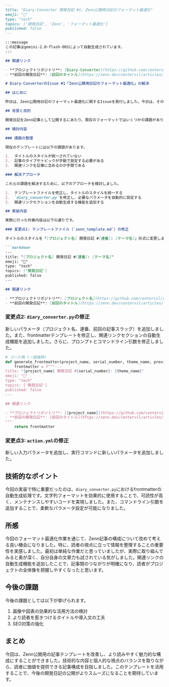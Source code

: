 ```markdown
---
title: "Diary-Converter 開発日記 #1: Zenn公開用日記のフォーマット最適化"
emoji: "📝"
type: "tech"
topics: ['開発日記', 'Zenn', 'フォーマット最適化']
published: false
---

:::message
この記事はgemini-2.0-flash-001によって自動生成されています。
:::

## 関連リンク

- **プロジェクトリポジトリ**: [Diary-Converter](https://github.com/centervil/Diary-Converter)
- **前回の開発日記**: [前回のタイトル](https://zenn.dev/centervil/articles/[前回の記事スラッグ])

# Diary-ConverterのIssue #1「Zenn公開用日記のフォーマット最適化」の解決

## はじめに

昨日は、Zenn公開用日記のフォーマット最適化に関するIssueを発行しました。今日は、そのIssueを解決するために、具体的な修正作業を進めていきます。より洗練されたZenn記事を作成するための第一歩です。

## 背景と目的

開発日記をZenn記事として公開するにあたり、既存のフォーマットではいくつかの課題がありました。技術的な内容に偏りすぎていたり、記事の構造が硬直的だったり、読者を惹きつける要素が不足していたりといった点です。そこで、より読みやすく魅力的な記事構成を目指して、フォーマットの最適化を行うことにしました。

## 検討内容

### 課題の整理

現在のテンプレートには以下の課題があります。

1.  タイトルのスタイルが統一されていない
2.  記事のタイプやトピックが手動で設定する必要がある
3.  関連リンクを記事に含めるのが手間である

### 解決アプローチ

これらの課題を解決するために、以下のアプローチを検討しました。

1.  テンプレートファイルを修正し、タイトルのスタイルを統一する
2.  `diary_converter.py`を修正し、必要なパラメータを自動的に設定する
3.  関連リンクセクションを自動生成する機能を追加する

## 実装内容

実際に行った作業内容は以下の通りです。

### 変更点1: テンプレートファイル（`zenn_template.md`）の修正

タイトルのスタイルを「[プロジェクト名] 開発日記 #[連番]: [テーマ名]」形式に変更しました。また、`type`を`tech`に、`topics`のデフォルト値に`開発日記`を追加しました。さらに、関連リンクセクションを追加しました。

```markdown
---
title: "[プロジェクト名] 開発日記 #[連番]: [テーマ名]"
emoji: "📝"
type: "tech"
topics: ['開発日記']
published: false
---

## 関連リンク

- **プロジェクトリポジトリ**: [プロジェクト名](https://github.com/centervil/[リポジトリ名])
- **前回の開発日記**: [前回のタイトル](https://zenn.dev/centervil/articles/[前回の記事スラッグ])
```

### 変更点2: `diary_converter.py`の修正

新しいパラメータ（プロジェクト名、連番、前回の記事スラッグ）を追加しました。また、frontmatterテンプレートを修正し、関連リンクセクションの自動生成機能を追加しました。さらに、プロンプトとコマンドライン引数を修正しました。

```python
# コード例 (一部抜粋)
def generate_frontmatter(project_name, serial_number, theme_name, previous_article_slug):
    frontmatter = f"""---
title: "{project_name} 開発日記 #{serial_number}: {theme_name}"
emoji: "📝"
type: "tech"
topics: ['開発日記']
published: false
---

## 関連リンク

- **プロジェクトリポジトリ**: [{project_name}](https://github.com/centervil/{project_name})
- **前回の開発日記**: [前回のタイトル](https://zenn.dev/centervil/articles/{previous_article_slug})
"""
    return frontmatter
```

### 変更点3: `action.yml`の修正

新しい入力パラメータを追加し、実行コマンドに新しいパラメータを追加しました。

## 技術的なポイント

今回の実装で特に重要だったのは、`diary_converter.py`におけるfrontmatterの自動生成処理です。文字列フォーマットを効果的に使用することで、可読性が高く、メンテナンスしやすいコードを実現しました。また、コマンドライン引数を追加することで、柔軟なパラメータ設定が可能になりました。

## 所感

今回のフォーマット最適化作業を通じて、Zenn記事の構成について改めて考える良い機会になりました。特に、読者の視点に立って情報を整理することの重要性を実感しました。最初は単純な作業だと思っていましたが、実際に取り組んでみると奥が深く、自分自身の文章力も試されている気がしました。関連リンクの自動生成機能を追加したことで、記事間のつながりが明確になり、読者がプロジェクトの全体像を把握しやすくなったと思います。

## 今後の課題

今後の課題としては以下が挙げられます。

1.  画像や図表の効果的な活用方法の検討
2.  より読者を惹きつけるタイトルや導入文の工夫
3.  SEO対策の強化

## まとめ

今回は、Zenn公開用の記事テンプレートを改善し、より読みやすく魅力的な構成にすることができました。技術的な内容と個人的な視点のバランスを取りながら、読者に価値を提供できる記事構成を目指しました。このテンプレートを活用することで、今後の開発日記の公開がよりスムーズになることを期待しています。
```